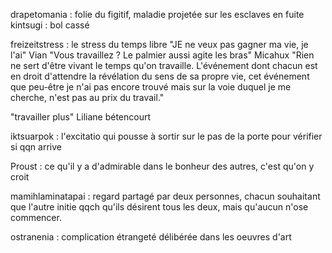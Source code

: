 
drapetomania : folie du figitif, maladie projetée sur les esclaves en fuite
kintsugi : bol cassé

freizeitstress : le stress du temps libre
"JE ne veux pas gagner ma vie, je l'ai" Vian
"Vous travaillez ? Le palmier aussi agite les bras" Micahux
"Rien ne sert d'être vivant le temps qu'on travaille. L'événement dont chacun est en droit d'attendre la révélation du sens de sa propre vie, cet événement que peu-être je n'ai pas encore trouvé mais sur la voie duquel je me cherche, n'est pas au prix du travail."

"travailler plus"
Liliane bétencourt

iktsuarpok : l'excitatio qui pousse à sortir sur le pas de la porte pour vérifier si qqn arrive

Proust : ce qu'il y a d'admirable dans le bonheur des autres, c'est qu'on y croit

mamihlaminatapai : regard partagé par deux personnes, chacun souhaitant que l'autre initie qqch qu'ils désirent tous les deux, mais qu'aucun n'ose commencer.

ostranenia : complication étrangeté délibérée dans les oeuvres d'art